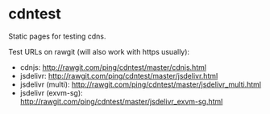 cdntest
=======

Static pages for testing cdns.

Test URLs on rawgit (will also work with https usually):

* cdnjs: http://rawgit.com/ping/cdntest/master/cdnjs.html
* jsdelivr: http://rawgit.com/ping/cdntest/master/jsdelivr.html
* jsdelivr (multi): http://rawgit.com/ping/cdntest/master/jsdelivr_multi.html
* jsdelivr (exvm-sg): http://rawgit.com/ping/cdntest/master/jsdelivr_exvm-sg.html

